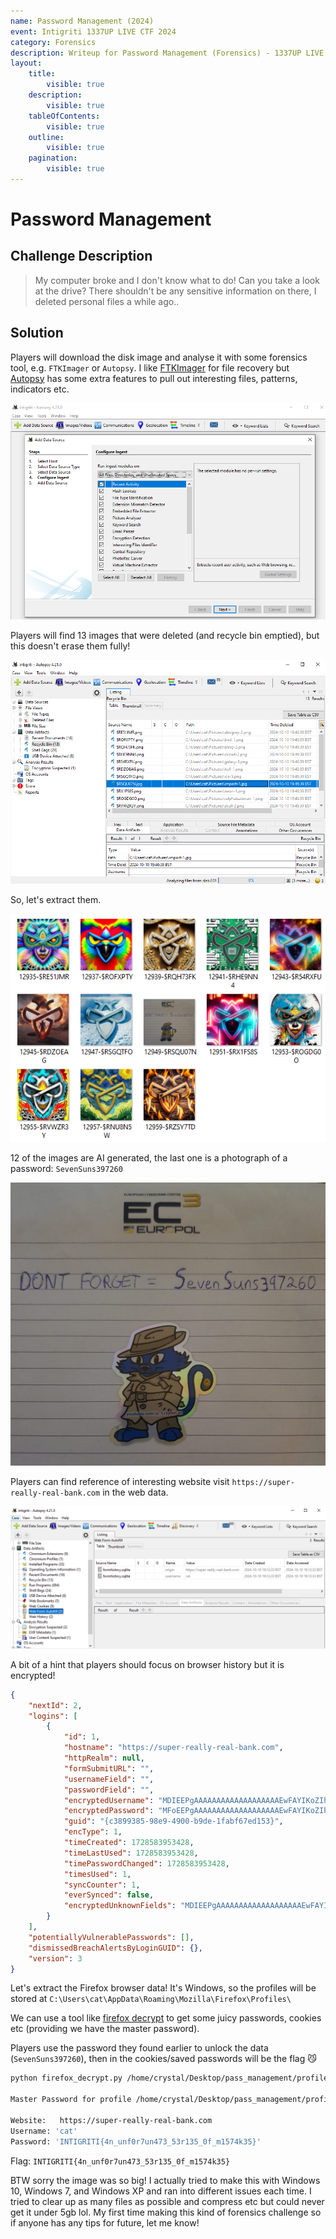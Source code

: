 ```yaml
---
name: Password Management (2024)
event: Intigriti 1337UP LIVE CTF 2024
category: Forensics
description: Writeup for Password Management (Forensics) - 1337UP LIVE CTF (2024) 💜
layout:
    title:
        visible: true
    description:
        visible: true
    tableOfContents:
        visible: true
    outline:
        visible: true
    pagination:
        visible: true
---
```


# Password Management

## Challenge Description

> My computer broke and I don't know what to do! Can you take a look at the drive? There shouldn't be any sensitive information on there, I deleted personal files a while ago..

## Solution

Players will download the disk image and analyse it with some forensics tool, e.g. `FTKImager` or `Autopsy`. I like [FTKImager](https://www.exterro.com/digital-forensics-software/ftk-imager) for file recovery but [Autopsy](https://www.autopsy.com/download) has some extra features to pull out interesting files, patterns, indicators etc.

![](./images/0.PNG)

Players will find 13 images that were deleted (and recycle bin emptied), but this doesn't erase them fully!

![](./images/1.PNG)

So, let's extract them.

![](./images/2.PNG)

12 of the images are AI generated, the last one is a photograph of a password: `SevenSuns397260`

![](./images/3.jpg)

Players can find reference of interesting website visit `https://super-really-real-bank.com` in the web data.

![](./images/4.PNG)

A bit of a hint that players should focus on browser history but it is encrypted!


```json
{
    "nextId": 2,
    "logins": [
        {
            "id": 1,
            "hostname": "https://super-really-real-bank.com",
            "httpRealm": null,
            "formSubmitURL": "",
            "usernameField": "",
            "passwordField": "",
            "encryptedUsername": "MDIEEPgAAAAAAAAAAAAAAAAAAAEwFAYIKoZIhvcNAwcECPe0E72Bq278BAiGUkKH0HzoSg==",
            "encryptedPassword": "MFoEEPgAAAAAAAAAAAAAAAAAAAEwFAYIKoZIhvcNAwcECNF/qseckS4/BDBYcrwEBJ5T2lxluEtiFPFfypt58TEfdDyZBaUN/7HFp4I02jsv/XKzazHG/NOHFNk=",
            "guid": "{c3899385-98e9-4900-b9de-1fabf67ed153}",
            "encType": 1,
            "timeCreated": 1728583953428,
            "timeLastUsed": 1728583953428,
            "timePasswordChanged": 1728583953428,
            "timesUsed": 1,
            "syncCounter": 1,
            "everSynced": false,
            "encryptedUnknownFields": "MDIEEPgAAAAAAAAAAAAAAAAAAAEwFAYIKoZIhvcNAwcECN2bf71w2iK/BAiWVos1I88Zqw=="
        }
    ],
    "potentiallyVulnerablePasswords": [],
    "dismissedBreachAlertsByLoginGUID": {},
    "version": 3
}
```


Let's extract the Firefox browser data! It's Windows, so the profiles will be stored at `C:\Users\cat\AppData\Roaming\Mozilla\Firefox\Profiles\`

We can use a tool like [firefox decrypt](https://github.com/unode/firefox_decrypt) to get some juicy passwords, cookies etc (providing we have the master password).

Players use the password they found earlier to unlock the data (`SevenSuns397260`), then in the cookies/saved passwords will be the flag 😼


```bash
python firefox_decrypt.py /home/crystal/Desktop/pass_management/profile/

Master Password for profile /home/crystal/Desktop/pass_management/profile/:

Website:   https://super-really-real-bank.com
Username: 'cat'
Password: 'INTIGRITI{4n_unf0r7un473_53r135_0f_m1574k35}'
```


Flag: `INTIGRITI{4n_unf0r7un473_53r135_0f_m1574k35}`

BTW sorry the image was so big! I actually tried to make this with Windows 10, Windows 7, and Windows XP and ran into different issues each time. I tried to clear up as many files as possible and compress etc but could never get it under 5gb lol. My first time making this kind of forensics challenge so if anyone has any tips for future, let me know!
